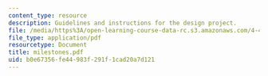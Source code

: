 ```yaml
---
content_type: resource
description: Guidelines and instructions for the design project.
file: /media/https%3A/open-learning-course-data-rc.s3.amazonaws.com/4-401-introduction-to-building-technology-spring-2006/b0e67356fe44983f291f1cad20a7d121_milestones.pdf
file_type: application/pdf
resourcetype: Document
title: milestones.pdf
uid: b0e67356-fe44-983f-291f-1cad20a7d121
---
```

